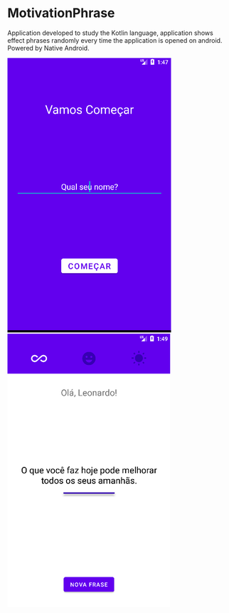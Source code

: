 # MotivationPhrase
Application developed to study the Kotlin language, application shows effect phrases randomly every time the application is opened on android. Powered by Native Android.

![alt text](https://github.com/LeonardoVechieti/MotivationPhrase/blob/master/MotivationInit.png?raw=true)
![alt text](https://github.com/LeonardoVechieti/MotivationPhrase/blob/master/MotivationHome.png?raw=true)
